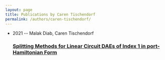 ```yaml
---
layout: page
title: Publications by Caren Tischendorf
permalink: /authors/caren-tischendorf/
---
```


<ul class="post-list">
<li><span class='post-meta'>2021 -- Malak Diab, Caren Tischendorf</span><h3><a class='post-link' href='../../splitting-methods-for-linear-circuit-daes-of-index-1-in-port-hamiltonian-form'>Splitting Methods for Linear Circuit DAEs of Index 1 in port-Hamiltonian Form</a></h3></li>

</ul>
